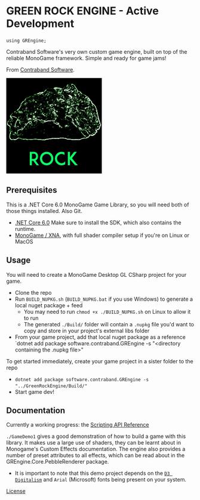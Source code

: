 # GREEN ROCK ENGINE - Active Development

`using GREngine;`

Contraband Software's very own custom game engine, built on top of the reliable MonoGame framework. Simple and ready for game jams!

From [Contraband Software](https://contraband.software).

![Green glowing rock outline over black background](./Documentation/Images/rockIcon.png)

## Prerequisites

This is a .NET Core 6.0 MonoGame Game Library, so you will need both of those things installed. Also Git.

- [.NET Core 6.0](https://dotnet.microsoft.com/en-us/download/dotnet/6.0) Make sure to install the SDK, which also contains the runtime.
- [MonoGame / XNA](https://monogame.net/articles/getting_started/index.html), with full shader compiler setup if you're on Linux or MacOS

## Usage

You will need to create a MonoGame Desktop GL CSharp project for your game.

- Clone the repo
- Run `BUILD_NUPKG.sh` (`BUILD_NUPKG.bat` if you use Windows) to generate a local nuget package + feed
  - You may need to run `chmod +x ./BUILD_NUPKG.sh` on Linux to allow it to run
  - The generated `./Build/` folder will contain a `.nupkg` file you'd want to copy and store in your project's external libs folder
- From your game project, add that local nuget package as a reference
  `dotnet add package software.contraband.GREngine -s "<directory containing the .nupkg file>"

To get started immediately, create your game project in a sister folder to the repo

- `dotnet add package software.contraband.GREngine -s "../GreenRockEngine/Build/"`
- Start game dev!

## Documentation

Currently a working progress: the [Scripting API Reference](https://contraband-software.github.io/Rock/inherits.html)

`./GameDemo1` gives a good demonstration of how to build a game with this library. It makes use a large use of shaders, they can be learnt about in Monogame's Custom Effects documentation. The engine also provides a number of preset attributes to all effects, which can be read about in the GREngine.Core.PebbleRenderer package.

- It is important to note that this demo project depends on the [`D3 Digitalism`](./GameDemo1/Content/D3Digitalism.ttf) and `Arial` (Microsoft) fonts being present on your system.

[License](./LICENSE)

